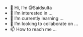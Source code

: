 - 👋 Hi, I’m @Saidsulta
- 👀 I’m interested in ...
- 🌱 I’m currently learning ...
- 💞️ I’m looking to collaborate on ...
- 📫 How to reach me ...

<!---
Saidsulta/Saidsulta is a ✨ special ✨ repository because its `README.md` (this file) appears on your GitHub profile.
You can click the Preview link to take a look at your changes.
--->
